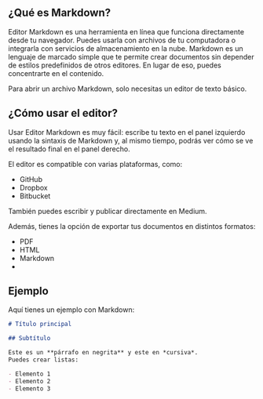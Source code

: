 ## ¿Qué es Markdown?

Editor Markdown es una herramienta en línea que funciona directamente desde tu navegador. Puedes usarla con archivos de tu computadora o integrarla con servicios de almacenamiento en la nube. Markdown es un lenguaje de marcado simple que te permite crear documentos sin depender de estilos predefinidos de otros editores. En lugar de eso, puedes concentrarte en el contenido.

Para abrir un archivo Markdown, solo necesitas un editor de texto básico.


## ¿Cómo usar el editor?

Usar Editor Markdown es muy fácil: escribe tu texto en el panel izquierdo usando la sintaxis de Markdown y, al mismo tiempo, podrás ver cómo se ve el resultado final en el panel derecho.

El editor es compatible con varias plataformas, como:

- GitHub
- Dropbox
- Bitbucket

También puedes escribir y publicar directamente en Medium.

Además, tienes la opción de exportar tus documentos en distintos formatos:

- PDF
- HTML
- Markdown
-

## Ejemplo 

Aquí tienes un ejemplo con Markdown:

```markdown
# Título principal

## Subtítulo

Este es un **párrafo en negrita** y este en *cursiva*.  
Puedes crear listas:  

- Elemento 1  
- Elemento 2  
- Elemento 3  
